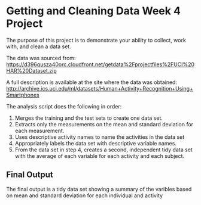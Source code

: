 # Getting and Cleaning Data Week 4 Project

The purpose of this project is to demonstrate your ability to collect, work with, and clean a data set.

The data was sourced from:
https://d396qusza40orc.cloudfront.net/getdata%2Fprojectfiles%2FUCI%20HAR%20Dataset.zip


A full description is available at the site where the data was obtained:
http://archive.ics.uci.edu/ml/datasets/Human+Activity+Recognition+Using+Smartphones

The analysis script does the following in order:
1. Merges the training and the test sets to create one data set.
2. Extracts only the measurements on the mean and standard deviation for each measurement.
3. Uses descriptive activity names to name the activities in the data set
4. Appropriately labels the data set with descriptive variable names.
5. From the data set in step 4, creates a second, independent tidy data set with the average of each variable for each activity and each subject.

## Final Output
The final output is a tidy data set showing a summary of the varibles based on mean and standard deviation for each individual and activity
